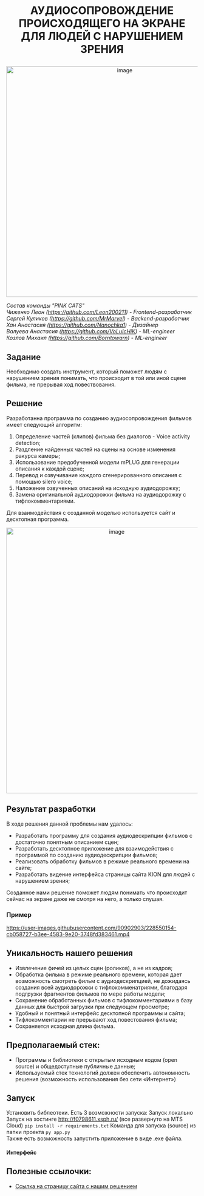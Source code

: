 # <p align="center"> АУДИОСОПРОВОЖДЕНИЕ ПРОИСХОДЯЩЕГО НА ЭКРАНЕ ДЛЯ ЛЮДЕЙ С НАРУШЕНИЕМ ЗРЕНИЯ </p>
<p align="center">
<img width="608" alt="image" src="https://user-images.githubusercontent.com/90902903/228295757-1f515d8e-3245-46f8-943c-e9ae0cbdd65b.png">
</p>


*Состав команды "PINK CATS"*   
*Чиженко Леон (https://github.com/Leon200211) - Frontend-разработчик*    
*Сергей Куликов (https://github.com/MrMarvel) - Backend-разработчик*  
*Хан Анастасия (https://github.com/Nanochka1) - Дизайнер*  
*Валуева Анастасия (https://github.com/VoLuIcHiK) - ML-engineer*   
*Козлов Михаил (https://github.com/Borntowarn) - ML-engineer*  

## Задание

Необходимо создать инструмент, который поможет людям с нарушением зрения понимать, что происходит в той или иной сцене фильма, не прерывая ход повествования. 

## Решение

Разработанна программа по созданию аудиосопровождения фильмов имеет следующий алгоритм:
1. Определение частей (клипов) фильма без диалогов - Voice activity detection;
2. Раздление найденных частей на сцены на основе изменения ракурса камеры;
3. Использование предобученной модели mPLUG для генерации описания к каждой сцене;
4. Перевод и озвучивание каждого сгенерированного описания с помощью silero voice;
5. Наложение озвученных описаний на исходную аудиодорожку;
6. Замена оригинальной аудиодорожки фильма на аудиодорожку с тифлокомментариями.

Для взаимодействия с созданной моделью используется сайт и десктопная программа.
<p align="center">
<img width="566" height="700" alt="image" src="https://user-images.githubusercontent.com/90902903/228483526-4a56a30a-2b00-4cba-a3f0-cfb45edbdca3.png">
</p>



## Результат разработки

В ходе решения данной проблемы нам удалось:
- Разработать программу для создания аудиодескрипции фильмов с достаточно понятным описанием сцен;
- Разработать десктопное приложение для взаимодействия с программой по созданию аудиодескрипции фильмов;
- Реализовать обработку фильмов в режиме реального времени на сайте;
- Разработать видение интерфейса страницы сайта KION для людей с нарушением зрения;

Созданное нами решение поможет людям понимать что происходит сейчас на экране даже не смотря на него, а только слушая.

### Пример
https://user-images.githubusercontent.com/90902903/228550154-cb058727-b3ee-4583-9e20-3748fd383461.mp4

## Уникальность нашего решения

- Извлечение фичей из целых сцен (роликов), а не из кадров;
- Обработка фильма в режиме реального времени, которая дает возможность смотреть фильм с аудиодескрипцией, не дожидаясь создания всей аудиодорожки с тифлокомменатриями, благодаря подгрузки фрагментов фильмов по мере работы модели;
- Сохранение обработанных фильмов с тифлокомментариями в базу данных для быстрой загрузки при следующем просмотре;
- Удобный и понятный интерфейс десктопной программы и сайта;
- Тифлокомментарии не прерывают ход повестования фильма;
- Сохраняется исходная длина фильма.

## Предполагаемый стек:
- Программы и библиотеки с открытым исходным кодом (open source) и общедоступные публичные данные;
- Используемый стек технологий должен обеспечить автономность решения (возможность использования без сети «Интернет»)

## Запуск
Установить библеотеки. Есть 3 возможности запуска:
    Запуск локально
    Запуск на хостинге http://f0798611.xsph.ru/ (все развернуто на MTS Cloud)
`pip install -r requirements.txt`
Команда для запуска (source) из папки проекта
`py app.py`  
Также есть возможность запустить приложение в виде .exe файла.

#### Интерфейс

## Полезные ссылочки:
- [Ссылка на страницу сайта с нашим решением](http://f0798611.xsph.ru/)
